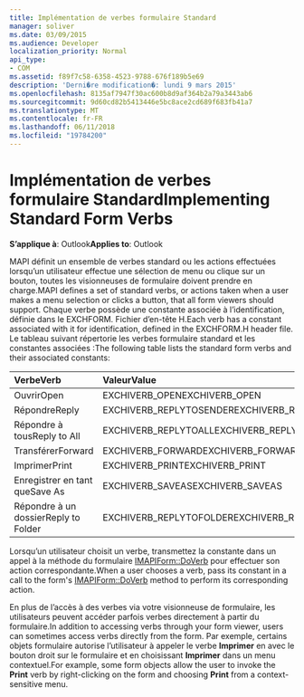 ```yaml
---
title: Implémentation de verbes formulaire Standard
manager: soliver
ms.date: 03/09/2015
ms.audience: Developer
localization_priority: Normal
api_type:
- COM
ms.assetid: f89f7c58-6358-4523-9788-676f189b5e69
description: 'Derni�re modification�: lundi 9 mars 2015'
ms.openlocfilehash: 8135af7947f30ac600b8d9af364b2a79a3443ab6
ms.sourcegitcommit: 9d60cd82b5413446e5bc8ace2cd689f683fb41a7
ms.translationtype: MT
ms.contentlocale: fr-FR
ms.lasthandoff: 06/11/2018
ms.locfileid: "19784200"
---
```

# <a name="implementing-standard-form-verbs"></a><span data-ttu-id="87316-103">Implémentation de verbes formulaire Standard</span><span class="sxs-lookup"><span data-stu-id="87316-103">Implementing Standard Form Verbs</span></span>

  
  
<span data-ttu-id="87316-104">**S’applique à**: Outlook</span><span class="sxs-lookup"><span data-stu-id="87316-104">**Applies to**: Outlook</span></span> 
  
<span data-ttu-id="87316-105">MAPI définit un ensemble de verbes standard ou les actions effectuées lorsqu’un utilisateur effectue une sélection de menu ou clique sur un bouton, toutes les visionneuses de formulaire doivent prendre en charge.</span><span class="sxs-lookup"><span data-stu-id="87316-105">MAPI defines a set of standard verbs, or actions taken when a user makes a menu selection or clicks a button, that all form viewers should support.</span></span> <span data-ttu-id="87316-106">Chaque verbe possède une constante associée à l’identification, définie dans le EXCHFORM. Fichier d’en-tête H.</span><span class="sxs-lookup"><span data-stu-id="87316-106">Each verb has a constant associated with it for identification, defined in the EXCHFORM.H header file.</span></span> <span data-ttu-id="87316-107">Le tableau suivant répertorie les verbes formulaire standard et les constantes associées :</span><span class="sxs-lookup"><span data-stu-id="87316-107">The following table lists the standard form verbs and their associated constants:</span></span>
  
|<span data-ttu-id="87316-108">**Verbe**</span><span class="sxs-lookup"><span data-stu-id="87316-108">**Verb**</span></span>|<span data-ttu-id="87316-109">**Valeur**</span><span class="sxs-lookup"><span data-stu-id="87316-109">**Value**</span></span>|
|:-----|:-----|
|<span data-ttu-id="87316-110">Ouvrir</span><span class="sxs-lookup"><span data-stu-id="87316-110">Open</span></span>  <br/> |<span data-ttu-id="87316-111">EXCHIVERB_OPEN</span><span class="sxs-lookup"><span data-stu-id="87316-111">EXCHIVERB_OPEN</span></span>  <br/> |
|<span data-ttu-id="87316-112">Répondre</span><span class="sxs-lookup"><span data-stu-id="87316-112">Reply</span></span>  <br/> |<span data-ttu-id="87316-113">EXCHIVERB_REPLYTOSENDER</span><span class="sxs-lookup"><span data-stu-id="87316-113">EXCHIVERB_REPLYTOSENDER</span></span>  <br/> |
|<span data-ttu-id="87316-114">Répondre à tous</span><span class="sxs-lookup"><span data-stu-id="87316-114">Reply to All</span></span>  <br/> |<span data-ttu-id="87316-115">EXCHIVERB_REPLYTOALL</span><span class="sxs-lookup"><span data-stu-id="87316-115">EXCHIVERB_REPLYTOALL</span></span>  <br/> |
|<span data-ttu-id="87316-116">Transférer</span><span class="sxs-lookup"><span data-stu-id="87316-116">Forward</span></span>  <br/> |<span data-ttu-id="87316-117">EXCHIVERB_FORWARD</span><span class="sxs-lookup"><span data-stu-id="87316-117">EXCHIVERB_FORWARD</span></span>  <br/> |
|<span data-ttu-id="87316-118">Imprimer</span><span class="sxs-lookup"><span data-stu-id="87316-118">Print</span></span>  <br/> |<span data-ttu-id="87316-119">EXCHIVERB_PRINT</span><span class="sxs-lookup"><span data-stu-id="87316-119">EXCHIVERB_PRINT</span></span>  <br/> |
|<span data-ttu-id="87316-120">Enregistrer en tant que</span><span class="sxs-lookup"><span data-stu-id="87316-120">Save As</span></span>  <br/> |<span data-ttu-id="87316-121">EXCHIVERB_SAVEAS</span><span class="sxs-lookup"><span data-stu-id="87316-121">EXCHIVERB_SAVEAS</span></span>  <br/> |
|<span data-ttu-id="87316-122">Répondre à un dossier</span><span class="sxs-lookup"><span data-stu-id="87316-122">Reply to Folder</span></span>  <br/> |<span data-ttu-id="87316-123">EXCHIVERB_REPLYTOFOLDER</span><span class="sxs-lookup"><span data-stu-id="87316-123">EXCHIVERB_REPLYTOFOLDER</span></span>  <br/> |
   
<span data-ttu-id="87316-124">Lorsqu’un utilisateur choisit un verbe, transmettez la constante dans un appel à la méthode du formulaire [IMAPIForm::DoVerb](imapiform-doverb.md) pour effectuer son action correspondante.</span><span class="sxs-lookup"><span data-stu-id="87316-124">When a user chooses a verb, pass its constant in a call to the form's [IMAPIForm::DoVerb](imapiform-doverb.md) method to perform its corresponding action.</span></span> 
  
<span data-ttu-id="87316-125">En plus de l’accès à des verbes via votre visionneuse de formulaire, les utilisateurs peuvent accéder parfois verbes directement à partir du formulaire.</span><span class="sxs-lookup"><span data-stu-id="87316-125">In addition to accessing verbs through your form viewer, users can sometimes access verbs directly from the form.</span></span> <span data-ttu-id="87316-126">Par exemple, certains objets formulaire autorise l’utilisateur à appeler le verbe **Imprimer** en avec le bouton droit sur le formulaire et en choisissant **Imprimer** dans un menu contextuel.</span><span class="sxs-lookup"><span data-stu-id="87316-126">For example, some form objects allow the user to invoke the **Print** verb by right-clicking on the form and choosing **Print** from a context-sensitive menu.</span></span> 
  

